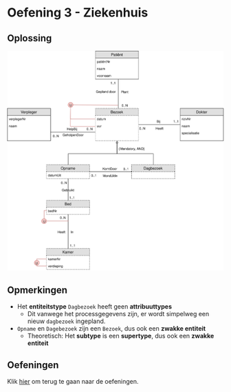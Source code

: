 # Oefening 3 - Ziekenhuis

## Oplossing
<img src="./exercise-3.svg">

## Opmerkingen
- Het **entiteitstype** `Dagbezoek` heeft geen **attribuuttypes**
    - Dit vanwege het processgegevens zijn, er wordt simpelweg een nieuw `dagbezoek` ingepland.
- `Opname` en `Dagebezoek` zijn een `Bezoek`, dus ook een **zwakke entiteit**
    - Theoretisch: Het **subtype** is een **supertype**, dus ook een **zwakke entiteit**
## Oefeningen
Klik [hier](../exercises.md) om terug te gaan naar de oefeningen.
